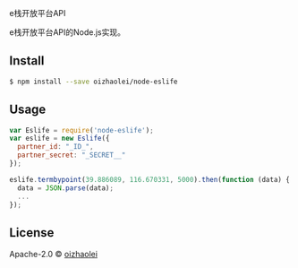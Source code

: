 
e栈开放平台API

e栈开放平台API的Node.js实现。

## Install

```sh
$ npm install --save oizhaolei/node-eslife
```


## Usage

```js
var Eslife = require('node-eslife');
var eslife = new Eslife({
  partner_id: "_ID_",
  partner_secret: "_SECRET__"
});

eslife.termbypoint(39.886089, 116.670331, 5000).then(function (data) {
  data = JSON.parse(data);
  ...
});

```


## License

Apache-2.0 © [oizhaolei](oizhaolei.github.io)
